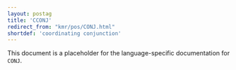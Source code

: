 ```yaml
---
layout: postag
title: 'CCONJ'
redirect_from: "kmr/pos/CONJ.html"
shortdef: 'coordinating conjunction'
---
```


This document is a placeholder for the language-specific documentation
for `CONJ`.

